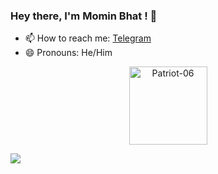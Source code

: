 ### Hey there, I'm Momin Bhat ! 👋


- 📫 How to reach me: [Telegram](https://t.me/patriot_235)
- 😄 Pronouns: He/Him
<p align="center"><img width="125" src="https://komarev.com/ghpvc/?username=Patriot-06&style=flat-square" alt="Patriot-06"></p>
<img src="https://github-readme-stats.vercel.app/api?username=Patriot-06&show_icons=true&title_color=ffffff&icon_color=bb2acf&text_color=daf7dc&bg_color=151515">
